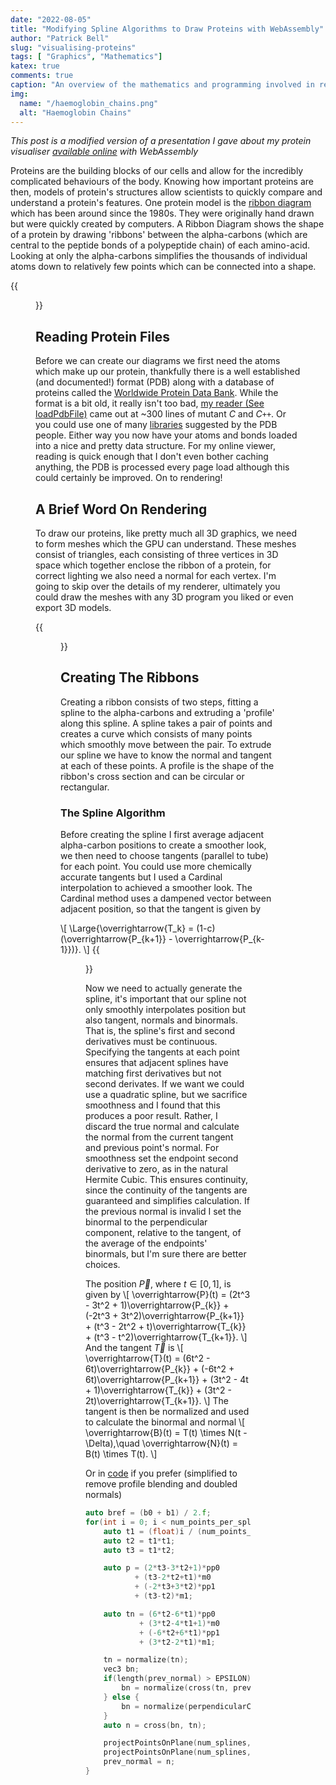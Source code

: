 ```yaml
---
date: "2022-08-05"
title: "Modifying Spline Algorithms to Draw Proteins with WebAssembly"
author: "Patrick Bell"
slug: "visualising-proteins"
tags: [ "Graphics", "Mathematics"]
katex: true
comments: true
caption: "An overview of the mathematics and programming involved in rendering Ribbon Diagrams"
img:
  name: "/haemoglobin_chains.png"
  alt: "Haemoglobin Chains"
---
```


*This post is a modified version of a presentation I gave about my protein visualiser [available online](https://patricklbell.github.io/chemical_visualizer/) with WebAssembly*

Proteins are the building blocks of our cells and allow for the incredibly complicated behaviours of the body. Knowing how important proteins are then, models of protein's structures allow scientists to quickly compare and understand a protein's features. One protein model is the [ribbon diagram](https://en.wikipedia.org/wiki/Ribbon_diagram) which has been around since the 1980s. They were originally hand drawn but were quickly created by computers. A Ribbon Diagram shows the shape of a protein by drawing 'ribbons' between the alpha-carbons (which are central to the peptide bonds of a polypeptide chain) of each amino-acid. Looking at only the alpha-carbons simplifies the thousands of individual atoms down to relatively few points which can be connected into a shape.

{{<figure src="/IgG.png" link="https://www.rcsb.org/structure/1igt" caption="*The IgG2 antibody of a mouse, left are the input atoms, right is the ribbon diagram*" >}}

## Reading Protein Files
Before we can create our diagrams we first need the atoms which make up our protein, thankfully there is a well established (and documented!) format (PDB) along with a database of proteins called the [Worldwide Protein Data Bank](https://www.wwpdb.org/). While the format is a bit old, it really isn't too bad, [my reader (See loadPdbFile)](https://github.com/patricklbell/chemical_visualizer/blob/500440aff3c2200fac61c7097174478f0ba4a6a2/src/loader.cpp) came out at ~300 lines of mutant $C$ and $C\texttt{++}$. Or you could use one of many [libraries](https://mmcif.wwpdb.org/docs/software-resources.html) suggested by the PDB people. Either way you now have your atoms and bonds loaded into a nice and pretty data structure. For my online viewer, reading is quick enough that I don't even bother caching anything, the PDB is processed every page load although this could certainly be improved. On to rendering!

## A Brief Word On Rendering
To draw our proteins, like pretty much all 3D graphics, we need to form meshes which the GPU can understand. These meshes consist of triangles, each consisting of three vertices in 3D space which together enclose the ribbon of a protein, for correct lighting we also need a normal for each vertex. I'm going to skip over the details of my renderer, ultimately you could draw the meshes with any 3D program you liked or even export 3D models.

{{<figure src="/protein-wireframe.png" link="https://www.rcsb.org/structure/1bzv" caption="*The triangles which make up a Ribbon Diagram*" >}}

## Creating The Ribbons
Creating a ribbon consists of two steps, fitting a spline to the alpha-carbons and extruding a 'profile' along this spline. A spline takes a pair of points and creates a curve which consists of many points which smoothly move between the pair. To extrude our spline we have to know the normal and tangent at each of these points. A profile is the shape of the ribbon's cross section and can be circular or rectangular.

### The Spline Algorithm
Before creating the spline I first average adjacent alpha-carbon positions to create a smoother look, we then need to choose tangents (parallel to tube) for each point. You could use more chemically accurate tangents but I used a Cardinal interpolation to achieved a smoother look. The Cardinal method uses a dampened vector between adjacent position, so that the tangent is given by

\\[
\Large{\overrightarrow{T_k} = (1-c) (\overrightarrow{P_{k+1}} - \overrightarrow{P_{k-1}})}.
\\]
{{<figure src="/protein-cardinal.png" link="https://www.rcsb.org/structure/1bzv" caption="*Averaged points and their tangents (c = 0.25)*">}}

Now we need to actually generate the spline, it's important that our spline not only smoothly interpolates position but also tangent, normals and binormals. That is, the spline's first and second derivatives must be continuous. Specifying the tangents at each point ensures that adjacent splines have matching first derivatives but not second derivates. If we want we could use a quadratic spline, but we sacrifice smoothness and I found that this produces a poor result. Rather, I discard the true normal and calculate the normal from the current tangent and previous point's normal. For smoothness set the endpoint second derivative to zero, as in the natural Hermite Cubic. This ensures continuity, since the continuity of the tangents are guaranteed and simplifies calculation. If the previous normal is invalid I set the binormal to the perpendicular component, relative to the tangent, of the average of the endpoints' binormals, but I'm sure there are better choices. 

The position $\overrightarrow{P}$, where $t \in [0, 1]$, is given by
\\[
\overrightarrow{P}(t) = (2t^3 - 3t^2 + 1)\overrightarrow{P_{k}} + (-2t^3 + 3t^2)\overrightarrow{P_{k+1}} + (t^3 - 2t^2 + t)\overrightarrow{T_{k}} + (t^3 - t^2)\overrightarrow{T_{k+1}}.
\\]
And the tangent $\overrightarrow{T}$ is
\\[
\overrightarrow{T}(t) = (6t^2 - 6t)\overrightarrow{P_{k}} + (-6t^2 + 6t)\overrightarrow{P_{k+1}} + (3t^2 - 4t + 1)\overrightarrow{T_{k}} + (3t^2 - 2t)\overrightarrow{T_{k+1}}.
\\]
The tangent is then be normalized and used to calculate the binormal and normal 
\\[
\overrightarrow{B}(t) = T(t) \times N(t - \Delta),\\quad \overrightarrow{N}(t) = B(t) \times T(t).
\\]

Or in [code](https://github.com/patricklbell/chemical_visualizer/blob/500440aff3c2200fac61c7097174478f0ba4a6a2/src/utilities.cpp) if you prefer (simplified to remove profile blending and doubled normals) 

```cpp
auto bref = (b0 + b1) / 2.f;
for(int i = 0; i < num_points_per_spline; i++) {
    auto t1 = (float)i / (num_points_per_spline-1);
    auto t2 = t1*t1;
    auto t3 = t1*t2;

    auto p = (2*t3-3*t2+1)*pp0 
           + (t3-2*t2+t1)*m0
           + (-2*t3+3*t2)*pp1
           + (t3-t2)*m1;

    auto tn = (6*t2-6*t1)*pp0 
            + (3*t2-4*t1+1)*m0
            + (-6*t2+6*t1)*pp1
            + (3*t2-2*t1)*m1;

    tn = normalize(tn);
    vec3 bn;
    if(length(prev_normal) > EPSILON) {
        bn = normalize(cross(tn, prev_normal));
    } else {
        bn = normalize(perpendicularComponent(bref, tn));
    }
    auto n = cross(bn, tn);

    projectPointsOnPlane(num_splines, p, bn, n, pf, &points[num_splines*i]);
    projectPointsOnPlane(num_splines, vec3(0), bn, n, pfn, &normals[num_splines*i]);
    prev_normal = n;
}
```
